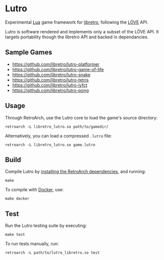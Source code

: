 # Lutro

Experimental [Lua](http://lua.org) game framework for [libretro](http://libretro.com), following the [LÖVE](http://love2d.org) API.

Lutro is software rendered and implements only a subset of the LÖVE API. It targets portability though the libretro API and backed in dependancies.

## Sample Games


 * https://github.com/libretro/lutro-platformer
 * https://github.com/libretro/lutro-game-of-life
 * https://github.com/libretro/lutro-snake
 * https://github.com/libretro/lutro-tetris
 * https://github.com/libretro/lutro-iyfct
 * https://github.com/libretro/lutro-pong

## Usage

Through RetroArch, use the Lutro core to load the game's source directory:

    retroarch -L libretro_lutro.so path/to/gamedir/

Alternatively, you can load a compressed `.lutro` file:

    retroarch -L libretro_lutro.so game.lutro

## Build

Compile Lutro by [installing the RetroArch dependencies](https://github.com/libretro/retroarch#dependencies-pc), and running:

    make

To compile with [Docker](https://www.docker.com/), use:

    make docker

## Test

Run the Lutro testing suite by executing:

    make test

To run tests manually, run:

    retroarch -L path/to/lutro_libretro.so test
